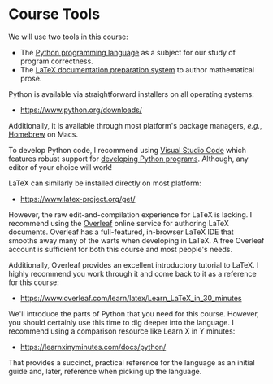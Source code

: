 # Course Tools

We will use two tools in this course:

+ The [Python programming language](https://python.org) as a subject for our study of program correctness.
+ The [LaTeX documentation preparation system](https://latex-project.org) to author mathematical prose. 

Python is available via straightforward installers on all operating systems:

+ <https://www.python.org/downloads/>

Additionally, it is available through most platform's package managers, _e.g._, [Homebrew](https://brew.sh) on Macs.

To develop Python code, I recommend using [Visual Studio Code](https://code.visualstudio.com) which features robust support for [developing Python programs](https://code.visualstudio.com/docs/languages/python).
Although, any editor of your choice will work!

LaTeX can similarly be installed directly on most platform:

+ <https://www.latex-project.org/get/>

However, the raw edit-and-compilation experience for LaTeX is lacking.
I recommend using the [Overleaf](https://overleaf.com) online service for authoring LaTeX documents.
Overleaf has a full-featured, in-browser LaTeX IDE that smooths away many of the warts when developing in LaTeX.
A free Overleaf account is sufficient for both this course and most people's needs.

Additionally, Overleaf provides an excellent introductory tutorial to LaTeX.
I highly recommend you work through it and come back to it as a reference for this course:

+ <https://www.overleaf.com/learn/latex/Learn_LaTeX_in_30_minutes>

We'll introduce the parts of Python that you need for this course.
However, you should certainly use this time to dig deeper into the language.
I recommend using a comparison resource like Learn X in Y minutes:

+ <https://learnxinyminutes.com/docs/python/>

That provides a succinct, practical reference for the language as an initial guide and, later, reference when picking up the language.